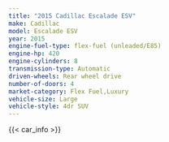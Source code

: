 ```yaml
---
title: "2015 Cadillac Escalade ESV"
make: Cadillac
model: Escalade ESV
year: 2015
engine-fuel-type: flex-fuel (unleaded/E85)
engine-hp: 420
engine-cylinders: 8
transmission-type: Automatic
driven-wheels: Rear wheel drive
number-of-doors: 4
market-category: Flex Fuel,Luxury
vehicle-size: Large
vehicle-style: 4dr SUV
---
```


{{< car_info >}}
